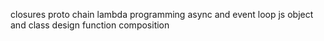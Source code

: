 closures
proto chain
lambda programming
async and event loop
js object and class design
function composition

